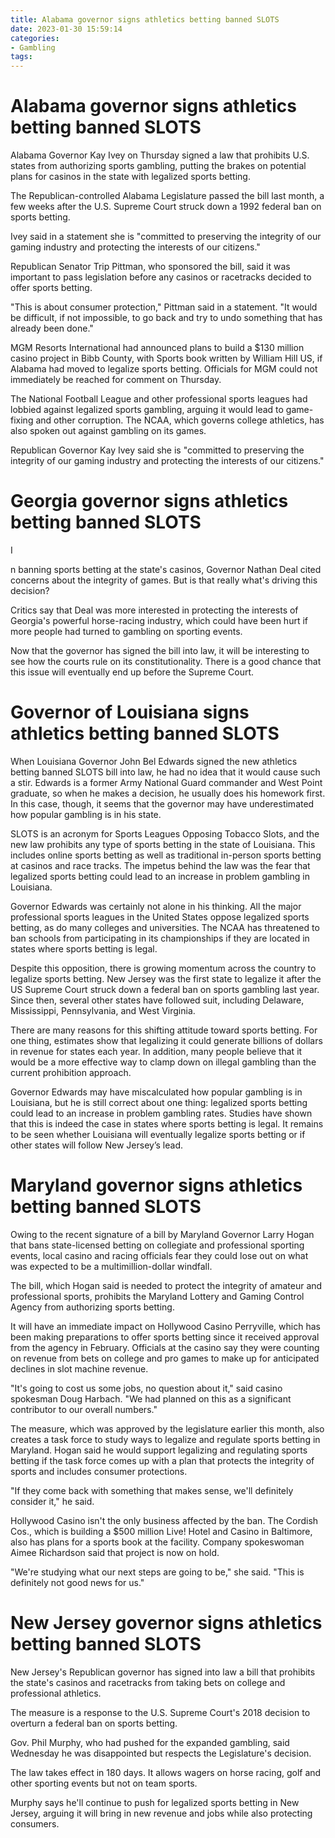 ```yaml
---
title: Alabama governor signs athletics betting banned SLOTS
date: 2023-01-30 15:59:14
categories:
- Gambling
tags:
---
```



#  Alabama governor signs athletics betting banned SLOTS

Alabama Governor Kay Ivey on Thursday signed a law that prohibits U.S. states from authorizing sports gambling, putting the brakes on potential plans for casinos in the state with legalized sports betting.

The Republican-controlled Alabama Legislature passed the bill last month, a few weeks after the U.S. Supreme Court struck down a 1992 federal ban on sports betting.

Ivey said in a statement she is "committed to preserving the integrity of our gaming industry and protecting the interests of our citizens."

Republican Senator Trip Pittman, who sponsored the bill, said it was important to pass legislation before any casinos or racetracks decided to offer sports betting.

"This is about consumer protection," Pittman said in a statement. "It would be difficult, if not impossible, to go back and try to undo something that has already been done."

MGM Resorts International had announced plans to build a $130 million casino project in Bibb County, with Sports book written by William Hill US, if Alabama had moved to legalize sports betting. Officials for MGM could not immediately be reached for comment on Thursday.



The National Football League and other professional sports leagues had lobbied against legalized sports gambling, arguing it would lead to game-fixing and other corruption. The NCAA, which governs college athletics, has also spoken out against gambling on its games.

Republican Governor Kay Ivey said she is "committed to preserving the integrity of our gaming industry and protecting the interests of our citizens."

#  Georgia governor signs athletics betting banned SLOTS

I

n banning sports betting at the state's casinos, Governor Nathan Deal cited concerns about the integrity of games. But is that really what's driving this decision?

Critics say that Deal was more interested in protecting the interests of Georgia's powerful horse-racing industry, which could have been hurt if more people had turned to gambling on sporting events.

Now that the governor has signed the bill into law, it will be interesting to see how the courts rule on its constitutionality. There is a good chance that this issue will eventually end up before the Supreme Court.

#  Governor of Louisiana signs athletics betting banned SLOTS

When Louisiana Governor John Bel Edwards signed the new athletics betting banned SLOTS bill into law, he had no idea that it would cause such a stir. Edwards is a former Army National Guard commander and West Point graduate, so when he makes a decision, he usually does his homework first. In this case, though, it seems that the governor may have underestimated how popular gambling is in his state.

SLOTS is an acronym for Sports Leagues Opposing Tobacco Slots, and the new law prohibits any type of sports betting in the state of Louisiana. This includes online sports betting as well as traditional in-person sports betting at casinos and race tracks. The impetus behind the law was the fear that legalized sports betting could lead to an increase in problem gambling in Louisiana.

Governor Edwards was certainly not alone in his thinking. All the major professional sports leagues in the United States oppose legalized sports betting, as do many colleges and universities. The NCAA has threatened to ban schools from participating in its championships if they are located in states where sports betting is legal.

Despite this opposition, there is growing momentum across the country to legalize sports betting. New Jersey was the first state to legalize it after the US Supreme Court struck down a federal ban on sports gambling last year. Since then, several other states have followed suit, including Delaware, Mississippi, Pennsylvania, and West Virginia.

There are many reasons for this shifting attitude toward sports betting. For one thing, estimates show that legalizing it could generate billions of dollars in revenue for states each year. In addition, many people believe that it would be a more effective way to clamp down on illegal gambling than the current prohibition approach.

Governor Edwards may have miscalculated how popular gambling is in Louisiana, but he is still correct about one thing: legalized sports betting could lead to an increase in problem gambling rates. Studies have shown that this is indeed the case in states where sports betting is legal. It remains to be seen whether Louisiana will eventually legalize sports betting or if other states will follow New Jersey’s lead.

#  Maryland governor signs athletics betting banned SLOTS

Owing to the recent signature of a bill by Maryland Governor Larry Hogan that bans state-licensed betting on collegiate and professional sporting events, local casino and racing officials fear they could lose out on what was expected to be a multimillion-dollar windfall.

The bill, which Hogan said is needed to protect the integrity of amateur and professional sports, prohibits the Maryland Lottery and Gaming Control Agency from authorizing sports betting.

It will have an immediate impact on Hollywood Casino Perryville, which has been making preparations to offer sports betting since it received approval from the agency in February. Officials at the casino say they were counting on revenue from bets on college and pro games to make up for anticipated declines in slot machine revenue.

"It's going to cost us some jobs, no question about it," said casino spokesman Doug Harbach. "We had planned on this as a significant contributor to our overall numbers."

The measure, which was approved by the legislature earlier this month, also creates a task force to study ways to legalize and regulate sports betting in Maryland. Hogan said he would support legalizing and regulating sports betting if the task force comes up with a plan that protects the integrity of sports and includes consumer protections.

"If they come back with something that makes sense, we'll definitely consider it," he said.

Hollywood Casino isn't the only business affected by the ban. The Cordish Cos., which is building a $500 million Live! Hotel and Casino in Baltimore, also has plans for a sports book at the facility. Company spokeswoman Aimee Richardson said that project is now on hold.

"We're studying what our next steps are going to be," she said. "This is definitely not good news for us."

#  New Jersey governor signs athletics betting banned SLOTS

New Jersey's Republican governor has signed into law a bill that prohibits the state's casinos and racetracks from taking bets on college and professional athletics.

The measure is a response to the U.S. Supreme Court's 2018 decision to overturn a federal ban on sports betting.

Gov. Phil Murphy, who had pushed for the expanded gambling, said Wednesday he was disappointed but respects the Legislature's decision.

The law takes effect in 180 days. It allows wagers on horse racing, golf and other sporting events but not on team sports.

Murphy says he'll continue to push for legalized sports betting in New Jersey, arguing it will bring in new revenue and jobs while also protecting consumers.